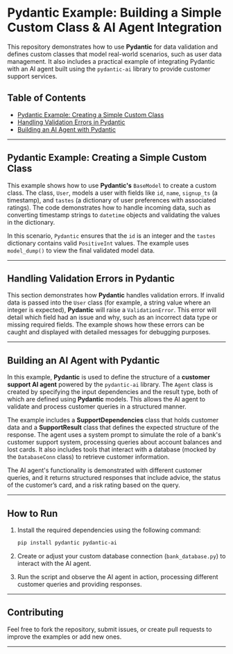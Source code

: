 
# Pydantic Example: Building a Simple Custom Class & AI Agent Integration

This repository demonstrates how to use **Pydantic** for data validation and defines custom classes that model real-world scenarios, such as user data management. It also includes a practical example of integrating Pydantic with an AI agent built using the `pydantic-ai` library to provide customer support services.

## Table of Contents

- [Pydantic Example: Creating a Simple Custom Class](#pydantic-example-creating-a-simple-custom-class)
- [Handling Validation Errors in Pydantic](#handling-validation-errors-in-pydantic)
- [Building an AI Agent with Pydantic](#building-an-ai-agent-with-pydantic)

---

## Pydantic Example: Creating a Simple Custom Class

This example shows how to use **Pydantic's** `BaseModel` to create a custom class. The class, `User`, models a user with fields like `id`, `name`, `signup_ts` (a timestamp), and `tastes` (a dictionary of user preferences with associated ratings). The code demonstrates how to handle incoming data, such as converting timestamp strings to `datetime` objects and validating the values in the dictionary.

In this scenario, `Pydantic` ensures that the `id` is an integer and the `tastes` dictionary contains valid `PositiveInt` values. The example uses `model_dump()` to view the final validated model data.

---

## Handling Validation Errors in Pydantic

This section demonstrates how **Pydantic** handles validation errors. If invalid data is passed into the `User` class (for example, a string value where an integer is expected), **Pydantic** will raise a `ValidationError`. This error will detail which field had an issue and why, such as an incorrect data type or missing required fields. The example shows how these errors can be caught and displayed with detailed messages for debugging purposes.

---

## Building an AI Agent with Pydantic

In this example, **Pydantic** is used to define the structure of a **customer support AI agent** powered by the `pydantic-ai` library. The `Agent` class is created by specifying the input dependencies and the result type, both of which are defined using **Pydantic** models. This allows the AI agent to validate and process customer queries in a structured manner.

The example includes a **SupportDependencies** class that holds customer data and a **SupportResult** class that defines the expected structure of the response. The agent uses a system prompt to simulate the role of a bank's customer support system, processing queries about account balances and lost cards. It also includes tools that interact with a database (mocked by the `DatabaseConn` class) to retrieve customer information.

The AI agent's functionality is demonstrated with different customer queries, and it returns structured responses that include advice, the status of the customer’s card, and a risk rating based on the query.

---

## How to Run

1. Install the required dependencies using the following command:

    ```bash
    pip install pydantic pydantic-ai
    ```

2. Create or adjust your custom database connection (`bank_database.py`) to interact with the AI agent.

3. Run the script and observe the AI agent in action, processing different customer queries and providing responses.

---

## Contributing

Feel free to fork the repository, submit issues, or create pull requests to improve the examples or add new ones.

---
